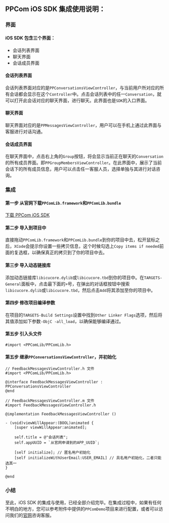 ## PPCom iOS SDK 集成使用说明：

### 界面

#### iOS SDK 包含三个界面：

- 会话列表界面
- 聊天界面
- 会话成员界面

#### 会话列表界面

会话列表界面对应的是`PPConversationsViewController`，与当前用户所对应的所有会话都会显示在这个`Controller`中。点击会话列表中的任一`Conversation`，就可以打开此会话对应的聊天界面，进行聊天。此界面也是`SDK`的入口界面。

#### 聊天界面

聊天界面对应的是`PPMessagesViewController`，用户可以在手机上通过此界面与客服进行对话沟通。

#### 会话成员界面

在聊天界面中，点击右上角的`Group`按钮，将会显示当前正在聊天的`Conversation`的所有成员界面。即`PPGroupMembersViewController`。在此界面中，展示了当前会话下的所有成员信息，用户可以点击任一客服人员，选择单独与其进行对话咨询。

### 集成

#### 第一步 从官网下载`PPComLib.framework`和`PPComLib.bundle`
  [下载 PPCom iOS SDK]()
  
#### 第二步 导入到项目中

直接拖动`PPComLib.framework`和`PPComLib.bundle`到你的项目中去，松开鼠标之后，`XCode`会提示你设置一些拷贝信息，这个时候勾选上`Copy items if needed`前面的复选框，以确保真正的拷贝到了你的项目中去。

#### 第三步 导入动态链接库

添加动态链接库`libicucore.dylib`或`libicucore.tbd`到你的项目中。在`TARGETS-General`面板中，点击最下面的`+`号，在弹出的对话框按钮中搜索`libicucore.dylib`或`libicucore.tbd`，然后点击`Add`将其添加至你的项目中。

#### 第四步 修改项目编译参数

在项目的`TARGETS-Build Settings`设置中找到`Other Linker Flags`选项，然后将其值添加如下参数`-ObjC -all_load`，以确保能够编译通过。

#### 第五步 引入头文件

```obj-c
#import <PPComLib/PPComLib.h>
```
    
#### 第五步 继承`PPConversationsViewController`，并初始化

```obj-c
// FeedbackMessagesViewController.h 文件
#import <PPComLib/PPComLib.h>
    
@interface FeedbackMessagesViewController : PPConversationsViewController
@end
    
// FeedbackMessagesViewController.m 文件
#import FeedbackMessagesViewController.h
    
@implementation FeedbackMessagesViewController ()
    
- (void)viewWillAppear:(BOOL)animated {
    [super viewWillAppear:animated];
        
    self.title = @"会话列表";
    self.appUUID = `从官网申请到的APP_UUID`;
        
    [self initialize]; // 匿名用户初始化
    [self initializeWithUserEmail:USER_EMAIL] // 具名用户初始化，二者只能选其一
}
    
@end
```

### 小结

至此，iOS SDK 的集成与使用，已经全部介绍完毕。在集成过程中，如果有任何不明白的地方，您可以参考附件中提供的`PPComDemo`项目来进行配置，或者可以访问我们的[官网](https://www.ppmessage.com)咨询客服。